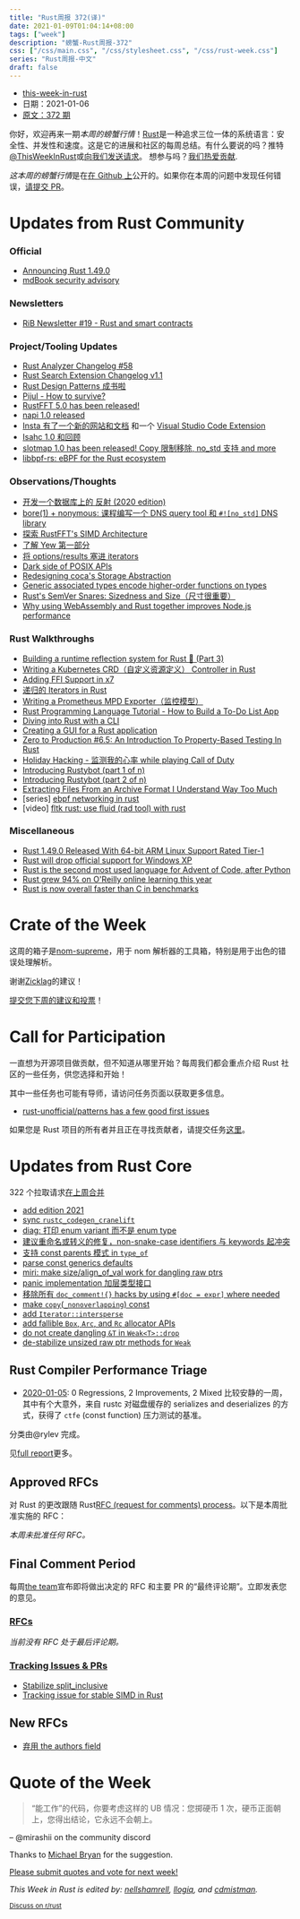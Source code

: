 ```yaml
---
title: "Rust周报 372(译)"
date: 2021-01-09T01:04:14+08:00
tags: ["week"]
description: "螃蟹-Rust周报-372"
css: ["/css/main.css", "/css/stylesheet.css", "/css/rust-week.css"]
series: "Rust周报-中文"
draft: false
---
```


- [this-week-in-rust](https://this-week-in-rust.org)
- 日期：2021-01-06
- [原文：372 期](https://this-week-in-rust.org/blog/2021/01/06/this-week-in-rust-372/)

你好，欢迎再来一期*本周的螃蟹行情*！[Rust](http://rust-lang.org)是一种追求三位一体的系统语言：安全性、并发性和速度。这是它的进展和社区的每周总结。有什么要说的吗？推特[@ThisWeekInRust](https://twitter.com/ThisWeekInRust)或[向我们发送请求](https://github.com/cmr/this-week-in-rust)。 想参与吗？[我们热爱贡献](https://github.com/rust-lang/rust/blob/master/CONTRIBUTING.md).

*这本周的螃蟹行情*是在[在 Github 上](https://github.com/cmr/this-week-in-rust)公开的。如果你在本周的问题中发现任何错误，[请提交 PR](https://github.com/cmr/this-week-in-rust/pulls)。

# Updates from Rust Community

### Official

- [Announcing Rust 1.49.0](https://blog.rust-lang.org/2020/12/31/Rust-1.49.0.html)
- [mdBook security advisory](https://blog.rust-lang.org/2021/01/04/mdbook-security-advisory.html)

### Newsletters

- [RiB Newsletter #19 - Rust and smart contracts](https://www.reddit.com/r/rust/comments/ks5ivd/rib_newsletter_19_rust_and_smart_contracts/)

### Project/Tooling Updates

- [Rust Analyzer Changelog #58](https://rust-analyzer.github.io/thisweek/2021/01/04/changelog-58.html)
- [Rust Search Extension Changelog v1.1](https://rust.extension.sh/changelog/#v1-1-2021-01-07)
- [Rust Design Patterns 成书啦](https://www.reddit.com/r/rust/comments/kowtqn/rust_design_patterns_now_also_as_a_book/)
- [Pijul - How to survive?](https://pijul.org/posts/2021-01-05-how-to-survive/)
- [RustFFT 5.0 has been released!](https://users.rust-lang.org/t/rustfft-5-0-has-been-released/53709)
- [napi 1.0 released](https://napi.rs)
- [Insta 有了一个新的网站和文档](https://insta.rs/) 和一个 [Visual Studio Code Extension](https://marketplace.visualstudio.com/items?itemName=mitsuhiko.insta)
- [Isahc 1.0 和回顾](https://stephencoakley.com/2020/12/29/isahc-1.0-and-retrospective)
- [slotmap 1.0 has been released! Copy 限制移除, no_std 支持 and more](https://www.reddit.com/r/rust/comments/kq6lt2/slotmap_10_has_been_released_copy_restriction/)
- [libbpf-rs: eBPF for the Rust ecosystem](https://dxuuu.xyz/libbpf-rs.html)

### Observations/Thoughts

- [开发一个数据库上的 反射 (2020 edition)](<https://alex-dukhno.github.io/2020-12-31-Reflecting-on-developing-a-database-(2020-edition)>)
- [bore(1) + nonymous: 课程编写一个 DNS query tool 和 `#![no_std]` DNS library](https://www.azabani.com/2021/01/03/nonymous-bore.html)
- [探索 RustFFT's SIMD Architecture](https://users.rust-lang.org/t/exploring-rustffts-simd-architecture/53780)
- [了解 Yew 第一部分](https://dev.to/rusty_sys_dev/understanding-yew-part-1-3cfn)
- [将 options/results 塞进 iterators](https://dev.to/elshize/transposing-options-results-with-iterators-aj3)
- [Dark side of POSIX APIs](https://vorner.github.io/2021/01/03/dark-side-of-posix-apis.html)
- [Redesigning coca's Storage Abstraction](https://gist.github.com/teryror/7b9a23fd0cd8dcfbcb6ebd34ee2639f8)
- [Generic associated types encode higher-order functions on types](https://willcrichton.net/notes/gats-are-hofs/)
- [Rust's SemVer Snares: Sizedness and Size（尺寸很重要）](https://jack.wrenn.fyi/blog/semver-snares-size/)
- [Why using WebAssembly and Rust together improves Node.js performance](https://developer.ibm.com/articles/why-webassembly-and-rust-together-improve-nodejs-performance/)

### Rust Walkthroughs

- [Building a runtime reflection system for Rust 🦀️ (Part 3)](https://www.osohq.com/post/runtime-reflection-pt-3)
- [Writing a Kubernetes CRD（自定义资源定义） Controller in Rust](http://technosophos.com/2019/08/07/writing-a-kubernetes-controller-in-rust.html)
- [Adding FFI Support in x7](https://dpbriggs.ca/blog/Adding-FFI-Support-In-x7)
- [递归的 Iterators in Rust](https://fasterthanli.me/articles/recursive-iterators-rust)
- [Writing a Prometheus MPD Exporter（监控模型）](https://beyermatthias.de/blog/2021/01/03/writing-a-prometheus-mpd-exporter/)
- [Rust Programming Language Tutorial - How to Build a To-Do List App](https://www.freecodecamp.org/news/how-to-build-a-to-do-app-with-rust/)
- [Diving into Rust with a CLI](https://dev.to/kbknapp/diving-into-rust-with-a-cli-4gap)
- [Creating a GUI for a Rust application](https://dev.to/henrybarreto/creating-a-gui-for-a-rust-application-2h1g)
- [Zero to Production #6.5: An Introduction To Property-Based Testing In Rust](https://www.lpalmieri.com/posts/an-introduction-to-property-based-testing-in-rust/)
- [Holiday Hacking - 监测我的心率 while playing Call of Duty](https://jcdav.is/2021/01/04/Holiday-Hacking-COD-HR/)
- [Introducing Rustybot (part 1 of n)](https://objectdisoriented.evokewonder.com/posts/introducing-rustybot-part-1/)
- [Introducing Rustybot (part 2 of n)](https://objectdisoriented.evokewonder.com/posts/introducing-rustybot-part-2/)
- [Extracting Files From an Archive Format I Understand Way Too Much](https://jam1.re/blog/extracting-files-from-an-archive-format-i-understand-way-too-much)
- \[series] [ebpf networking in rust](https://dev.to/kbknapp/series/10570>)
- \[video] [fltk rust: use fluid (rad tool) with rust](https://youtu.be/k_P0wG3-dNk>)

### Miscellaneous

- [Rust 1.49.0 Released With 64-bit ARM Linux Support Rated Tier-1](https://www.phoronix.com/scan.php?page=news_item&px=Rust-1.49-Released)
- [Rust will drop official support for Windows XP](https://www.reddit.com/r/rust/comments/knpvv9/rust_will_drop_official_support_for_windows_xp/)
- [Rust is the second most used language for Advent of Code, after Python](https://www.reddit.com/r/rust/comments/knyoej/rust_is_the_second_most_used_language_for_advent/)
- [Rust grew 94% on O'Reilly online learning this year](https://www.reddit.com/r/rust/comments/kp1piy/rust_grew_94_on_oreilly_online_learning_this_year/)
- [Rust is now overall faster than C in benchmarks](https://www.reddit.com/r/rust/comments/kpqmrh/rust_is_now_overall_faster_than_c_in_benchmarks/)

# Crate of the Week

这周的箱子是[nom-supreme](https://crates.io/crates/nom-supreme)，用于 nom 解析器的工具箱，特别是用于出色的错误处理解析。

谢谢[Zicklag](https://users.rust-lang.org/t/crate-of-the-week/2704/864)的建议！

[提交您下周的建议和投票][submit_crate]！

[submit_crate]: https://users.rust-lang.org/t/crate-of-the-week/2704

# Call for Participation

一直想为开源项目做贡献，但不知道从哪里开始？每周我们都会重点介绍 Rust 社区的一些任务，供您选择和开始！

其中一些任务也可能有导师，请访问任务页面以获取更多信息。

- [rust-unofficial/patterns has a few good first issues](https://github.com/rust-unofficial/patterns/issues?q=is%3Aissue+is%3Aopen+label%3A%22good+first+issue%22)

如果您是 Rust 项目的所有者并且正在寻找贡献者，请提交任务[这里][guidelines]。

[guidelines]: https://users.rust-lang.org/t/twir-call-for-participation/4821

# Updates from Rust Core

322 个拉取请求[在上周合并][merged]

[merged]: https://github.com/search?q=is%3Apr+org%3Arust-lang+is%3Amerged+merged%3A2020-12-28..2021-01-04

- [add edition 2021](https://github.com/rust-lang/rust/pull/79576)
- [sync `rustc_codegen_cranelift`](https://github.com/rust-lang/rust/pull/80408)
- [diag: 打印 enum variant 而不是 enum type](https://github.com/rust-lang/rust/pull/80613)
- [建议重命名或转义的修复，non-snake-case identifiers 与 keywords 起冲突](https://github.com/rust-lang/rust/pull/80592)
- [支持 const parents 模式 in `type_of`](https://github.com/rust-lang/rust/pull/80551)
- [parse const generics defaults](https://github.com/rust-lang/rust/pull/80547)
- [miri: make size/align_of_val work for dangling raw ptrs](https://github.com/rust-lang/rust/pull/80491)
- [panic implementation 加层类型接口](https://github.com/rust-lang/rust/pull/80260)
- [移除所有 `doc_comment!{}` hacks by using `#[doc = expr]` where needed](https://github.com/rust-lang/rust/pull/79150)
- [make `copy`(`_nonoverlapping`) const](https://github.com/rust-lang/rust/pull/79684)
- [add `Iterator::intersperse`](https://github.com/rust-lang/rust/pull/79479)
- [add fallible `Box`, `Arc`, and `Rc` allocator APIs](https://github.com/rust-lang/rust/pull/80310)
- [do not create dangling `&T` in `Weak<T>::drop`](https://github.com/rust-lang/rust/pull/80488)
- [de-stabilize unsized raw ptr methods for `Weak`](https://github.com/rust-lang/rust/pull/80422)

## Rust Compiler Performance Triage

- [2020-01-05](https://github.com/rust-lang/rustc-perf/blob/master/triage/2021-01-05.md):
  0 Regressions, 2 Improvements, 2 Mixed
  比较安静的一周，其中有个大意外，来自 rustc 对磁盘缓存的 serializes
  and deserializes 的方式，获得了 `ctfe`
  (const function) 压力测试的基准。

分类由@rylev 完成。

见[full report](https://github.com/rust-lang/rustc-perf/blob/master/triage/2021-01-05.md)更多。

## Approved RFCs

对 Rust 的更改跟随 Rust[RFC (request for comments) process](https://github.com/rust-lang/rfcs#rust-rfcs)。以下是本周批准实施的 RFC：

_本周未批准任何 RFC。_

## Final Comment Period

每周[the team](https://www.rust-lang.org/team.html)宣布即将做出决定的 RFC 和主要 PR 的“最终评论期”。立即发表您的意见。

### [RFCs](https://github.com/rust-lang/rfcs/labels/final-comment-period)

_当前没有 RFC 处于最后评论期。_

### [Tracking Issues & PRs](https://github.com/rust-lang/rust/labels/final-comment-period)

- [Stabilize split_inclusive](https://github.com/rust-lang/rust/pull/77858)
- [Tracking issue for stable SIMD in Rust](https://github.com/rust-lang/rust/issues/48556)

## New RFCs

- [弃用 the authors field](https://github.com/rust-lang/rfcs/pull/3052)

# Quote of the Week

> “能工作”的代码，你要考虑这样的 UB 情况：您掷硬币 1 次，硬币正面朝上，您得出结论，它永远不会朝上。

– @mirashii on the community discord

Thanks to [Michael Bryan](https://users.rust-lang.org/t/twir-quote-of-the-week/328/981) for the suggestion.

[Please submit quotes and vote for next week!](https://users.rust-lang.org/t/twir-quote-of-the-week/328)

_This Week in Rust is edited by: [nellshamrell](https://github.com/nellshamrell), [llogiq](https://github.com/llogiq), and [cdmistman](https://github.com/cdmistman)._

<small>[Discuss on r/rust](https://www.reddit.com/r/rust/comments/k5nsab/this_week_in_rust_367/)</small>
